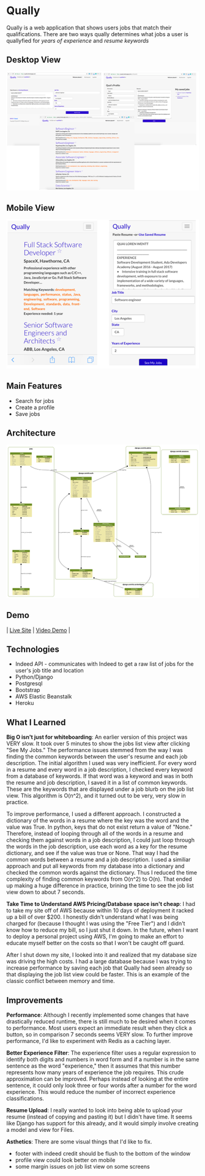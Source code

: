 # Qually

Qually is a web application that shows users jobs that match their qualifications. There are two ways qually determines what jobs a user is quallyfied for *years of experience* and *resume keywords*

## Desktop View
![Desktop screen shots](/desktop_view.png?raw=true "Desktop screen shots")


## Mobile View

![Mobile screen shots](/qually_mobile.png?raw=true "Mobile screen shots")


## Main Features
- Search for jobs
- Create a profile
- Save jobs

## Architecture
![ERD Diagram](/my_project_visualized.png?raw=true "ERD Diagram")

## Demo
| [Live Site](https://qually.herokuapp.com/) | [Video Demo](https://cl.ly/3m0j0o3w203F) |

## Technologies
 - Indeed API - communicates with Indeed to get a raw list of jobs for the user's job title and location
 - Python/Django
 - Postgresql
 - Bootstrap
 - AWS Elastic Beanstalk
 - Heroku

## What I Learned
**Big O isn't just for whiteboarding**: 
An earlier version of this project was VERY slow. It took over 5 minutes to show the jobs list view after clicking "See My Jobs." The performance issues stemmed from the way I was finding the common keywords between the user's resume and each job description. The initial algorithm I used was very inefficient. For every word in a resume and every word in a job description, I checked every keyword from a database of keywords. If that word was a keyword and was in both the resume and job description, I saved it in a list of common keywords. These are the keywords that are displayed under a job blurb on the job list view. This algorithm is O(n^2), and it turned out to be very, very slow in practice. 

To improve performance, I used a different approach. I constructed a dictionary of the words in a resume where the key was the word and the value was True. In python, keys that do not exist return a value of "None." Therefore, instead of looping through all of the words in a resume and checking them against words in a job description, I could just loop through the words in the job description, use each word as a key for the resume dictionary, and see if the value was true or None. That way I had the common words between a resume and a job description. I used a similiar approach and put all keywords from my database into a dictionary and checked the common words against the dictionary. Thus I reduced the time complexity of finding common keywords from O(n^2) to O(n). That ended up making a huge difference in practice, brining the time to see the job list view down to about 7 seconds.

**Take Time to Understand AWS Pricing/Database space isn't cheap**:
I had to take my site off of AWS because within 10 days of deployment it racked up a bill of over $200. I honestly didn't understand what I was being charged for (because I thought I was using the "Free Tier") and I didn't know how to reduce my bill, so I just shut it down. In the future, when I want to deploy a personal project using AWS, I'm going to make an effort to educate myself better on the costs so that I won't be caught off guard.

After I shut down my site, I looked into it and realized that my database size was driving the high costs. I had a large database because I was trying to increase performance by saving each job that Qually had seen already so that displaying the job list view could be faster. This is an example of the classic conflict between memory and time. 

## Improvements 
**Performance**:
Although I recently implemented some changes that have drastically reduced runtime, there is still much to be desired when it comes to performance. Most users expect an immediate result when they click a button, so in comparison 7 seconds seems VERY slow. To further improve performance, I'd like to experiment with Redis as a caching layer.

**Better Experience Filter**:
The experience filter uses a regular expression to identify both digits and numbers in word form and if a number is in the same sentence as the word "experience," then it assumes that this number represents how many years of experience the job requires. This crude approximation can be improved. Perhaps instead of looking at the entire sentence, it could only look three or four words after a number for the word experience. This would reduce the number of incorrect experience classifications.

**Resume Upload**:
I really wanted to look into being able to upload your resume (instead of copying and pasting it) but I didn't have time. It seems like Django has support for this already, and it would simply involve creating a model and view for Files.

**Asthetics**:
There are some visual things that I'd like to fix. 
- footer with indeed credit should be flush to the bottom of the window
- profile view could look better on mobile
- some margin issues on job list view on some screens

